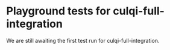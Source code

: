 # Playground tests for culqi-full-integration
We are still awaiting the first test run for culqi-full-integration.

